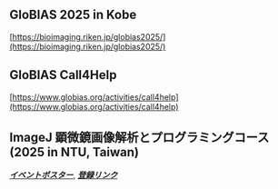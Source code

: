 ## GloBIAS 2025 in Kobe
[https://bioimaging.riken.jp/globias2025/](https://bioimaging.riken.jp/globias2025/)

## GloBIAS Call4Help
[https://www.globias.org/activities/call4help](https://www.globias.org/activities/call4help)

## 	ImageJ 顕微鏡画像解析とプログラミングコース (2025 in NTU, Taiwan)
***[イベントポスター](https://drive.google.com/file/d/11DaEflREvSH5XQLByhorO5-ToM6Tu5g0/view?usp=drive_link)***, 
***[登録リンク](https://docs.google.com/forms/d/e/1FAIpQLSezDJBtmgAjOasH5-3s5Sg2Fi4L837JW0q_KRdc75TsZTU3EQ/viewform)***  